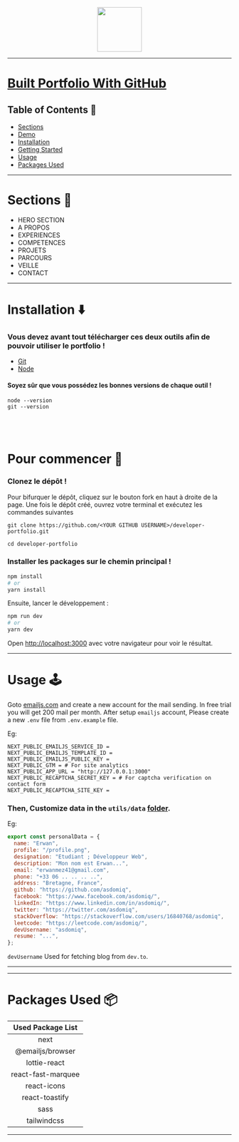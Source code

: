 <p align="center" width="100%">
    <img height="100" src="https://github.com/said7388/developer-portfolio/assets/77630868/c0064908-cd5f-4751-a77c-eba90a62b55c">
</p>

---
# [Built Portfolio With GitHub ](https://github.com/asdomiq/github-portfolio)

## Table of Contents :scroll:

- [Sections](#sections-bookmark)
- [Demo](#demo-movie_camera)
- [Installation](#installation-arrow_down)
- [Getting Started](#getting-started-dart)
- [Usage](#usage-joystick)
- [Packages Used](#packages-used-package)

---

# Sections :bookmark:

- HERO SECTION
- A PROPOS
- EXPERIENCES
- COMPETENCES
- PROJETS
- PARCOURS
- VEILLE
- CONTACT

---

# Installation :arrow_down:

### Vous devez avant tout télécharger ces deux outils afin de pouvoir utiliser le portfolio !

- [Git](https://git-scm.com/downloads)
- [Node](https://nodejs.org/en/download/)

#### Soyez sûr que vous possédez les bonnes versions de chaque outil !

```
node --version
git --version
```

## <br />

# Pour commencer :dart:

### Clonez le dépôt !

Pour bifurquer le dépôt, cliquez sur le bouton fork en haut à droite de la page. Une fois le dépôt créé, ouvrez votre terminal et exécutez les commandes suivantes
```
git clone https://github.com/<YOUR GITHUB USERNAME>/developer-portfolio.git

cd developer-portfolio
```

### Installer les packages sur le chemin principal !

```bash
npm install
# or
yarn install
```

Ensuite, lancer le développement :

```bash
npm run dev
# or
yarn dev
```

Open [http://localhost:3000](http://localhost:3000) avec votre navigateur pour voir le résultat.

---

# Usage :joystick:

Goto [emailjs.com](https://www.emailjs.com/) and create a new account for the mail sending. In free trial you will get 200 mail per month. After setup `emailjs` account, Please create a new `.env` file from `.env.example` file.

Eg:

```env
NEXT_PUBLIC_EMAILJS_SERVICE_ID =
NEXT_PUBLIC_EMAILJS_TEMPLATE_ID =
NEXT_PUBLIC_EMAILJS_PUBLIC_KEY =
NEXT_PUBLIC_GTM = # For site analytics
NEXT_PUBLIC_APP_URL = "http://127.0.0.1:3000"
NEXT_PUBLIC_RECAPTCHA_SECRET_KEY = # For captcha verification on contact form
NEXT_PUBLIC_RECAPTCHA_SITE_KEY =
```

### Then, Customize data in the `utils/data` [folder](https://github.com/asdomiq/developer-portfolio/tree/main/utils/data).

Eg:

```javascript
export const personalData = {
  name: "Erwan",
  profile: "/profile.png",
  designation: "Etudiant ; Développeur Web",
  description: "Mon nom est Erwan...",
  email: "erwanmez41@gmail.com",
  phone: "+33 06 .. .. .. ..",
  address: "Bretagne, France",
  github: "https://github.com/asdomiq",
  facebook: "https://www.facebook.com/asdomiq/",
  linkedIn: "https://www.linkedin.com/in/asdomiq/",
  twitter: "https://twitter.com/asdomiq",
  stackOverflow: "https://stackoverflow.com/users/16840768/asdomiq",
  leetcode: "https://leetcode.com/asdomiq/",
  devUsername: "asdomiq",
  resume: "...",
};
```

`devUsername` Used for fetching blog from `dev.to`.

---

---

# Packages Used :package:

| Used Package List  |
| :----------------: |
|        next        |
|  @emailjs/browser  |
|    lottie-react    |
| react-fast-marquee |
|    react-icons     |
|   react-toastify   |
|        sass        |
|    tailwindcss     |

---
